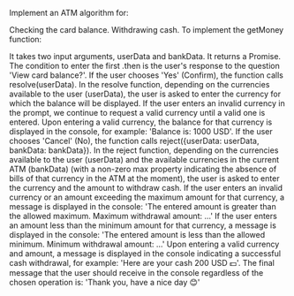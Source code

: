 Implement an ATM algorithm for:

Checking the card balance.
Withdrawing cash.
To implement the getMoney function:

It takes two input arguments, userData and bankData.
It returns a Promise. The condition to enter the first .then is the user's response to the question 'View card balance?'.
If the user chooses 'Yes' (Confirm), the function calls resolve(userData).
In the resolve function, depending on the currencies available to the user (userData), the user is asked to enter the currency for which the balance will be displayed.
If the user enters an invalid currency in the prompt, we continue to request a valid currency until a valid one is entered.
Upon entering a valid currency, the balance for that currency is displayed in the console, for example: 'Balance is: 1000 USD'.
If the user chooses 'Cancel' (No), the function calls reject({userData: userData, bankData: bankData}).
In the reject function, depending on the currencies available to the user (userData) and the available currencies in the current ATM (bankData) (with a non-zero max property indicating the absence of bills of that currency in the ATM at the moment), the user is asked to enter the currency and the amount to withdraw cash.
If the user enters an invalid currency or an amount exceeding the maximum amount for that currency, a message is displayed in the console: 'The entered amount is greater than the allowed maximum. Maximum withdrawal amount: ...'
If the user enters an amount less than the minimum amount for that currency, a message is displayed in the console: 'The entered amount is less than the allowed minimum. Minimum withdrawal amount: ...'
Upon entering a valid currency and amount, a message is displayed in the console indicating a successful cash withdrawal, for example: 'Here are your cash 200 USD 💵'.
The final message that the user should receive in the console regardless of the chosen operation is: 'Thank you, have a nice day 😊'
